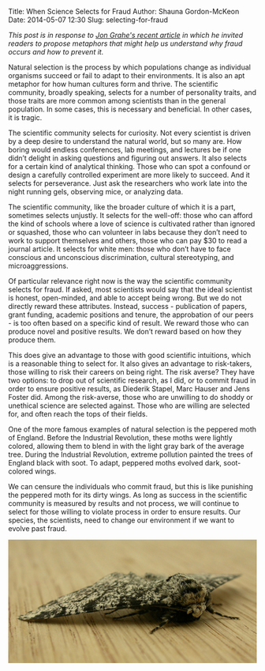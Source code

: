 Title: When Science Selects for Fraud
Author: Shauna Gordon-McKeon
Date: 2014-05-07 12:30
Slug: selecting-for-fraud

_This post is in response to [Jon Grahe's recent article](http://osc.centerforopenscience.org/2014/05/02/avoiding-a-witch-hunt/) in which he invited readers to propose metaphors that might help us understand why fraud occurs and how to prevent it._

Natural selection is the process by which populations change as individual organisms succeed or fail to adapt to their environments.  It is also an apt metaphor for how human cultures form and thrive.  The scientific community, broadly speaking, selects for a number of personality traits, and those traits are more common among scientists than in the general population.  In some cases, this is necessary and beneficial.  In other cases, it is tragic.  

The scientific community selects for curiosity.  Not every scientist is driven by a deep desire to understand the natural world, but so many are.  How boring would endless conferences, lab meetings, and lectures be if one didn’t delight in asking questions and figuring out answers.  It also selects for a certain kind of analytical thinking.  Those who can spot a confound or design a carefully controlled experiment are more likely to succeed.  And it selects for perseverance.  Just ask the researchers who work late into the night running gels, observing mice, or analyzing data.  

The scientific community, like the broader culture of which it is a part, sometimes selects unjustly.  It selects for the well-off: those who can afford the kind of schools where a love of science is cultivated rather than ignored or squashed, those who can volunteer in labs because they don’t need to work to support themselves and others, those who can pay $30 to read a journal article.  It selects for white men: those who don’t have to face conscious and unconscious discrimination, cultural stereotyping, and microaggressions.  

Of particular relevance right now is the way the scientific community selects for fraud.  If asked, most scientists would say that the ideal scientist is honest, open-minded, and able to accept being wrong.  But we do not directly reward these attributes.  Instead, success - publication of papers, grant funding, academic positions and tenure, the approbation of our peers - is too often based on a specific kind of result.  We reward those who can produce novel and positive results.  We don’t reward based on how they produce them.  

This does give an advantage to those with good scientific intuitions, which is a reasonable thing to select for.  It also gives an advantage to risk-takers, those willing to risk their careers on being right.  The risk averse?  They have two options: to drop out of scientific research, as I did, or to commit fraud in order to ensure positive results, as Diederik Stapel, Marc Hauser and Jens Foster did.  Among the risk-averse, those who are unwilling to do shoddy or unethical science are selected against.  Those who are willing are selected for, and often reach the tops of their fields.  

One of the more famous examples of natural selection is the peppered moth of England.  Before the Industrial Revolution, these moths were lightly colored, allowing them to blend in with the light gray bark of the average tree.  During the Industrial Revolution, extreme pollution painted the trees of England black with soot.  To adapt, peppered moths evolved dark, soot-colored wings.  

We can censure the individuals who commit fraud, but this is like punishing the peppered moth for its dirty wings.  As long as success in the scientific community is measured by results and not process, we will continue to select for those willing to violate process in order to ensure results.  Our species, the scientists, need to change our environment if we want to evolve past fraud.  

<img src="/images/moth.jpg" alt="Photo of Jon Grahe" align="center" width="600px" />
